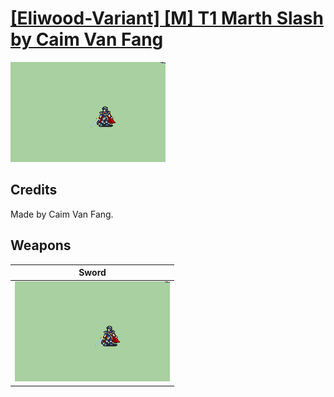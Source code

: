 # [\[Eliwood-Variant\] \[M\] T1 Marth Slash by Caim Van Fang](./)
 

<img src="./1.%20Sword/Sword_000.png" alt="[Eliwood-Variant] [M] T1 Marth Slash by Caim Van Fang standing" />

## Credits

Made by Caim Van Fang.

## Weapons
 

|Sword |
|  :---: |
| <img alt="Sword animation" src="./1.%20Sword/Sword.gif" /> |
